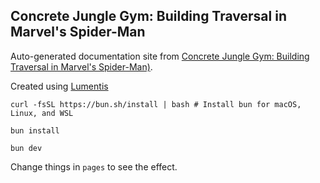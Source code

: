## Concrete Jungle Gym: Building Traversal in Marvel's Spider-Man

Auto-generated documentation site from [Concrete Jungle Gym: Building Traversal in Marvel's Spider-Man)](https://www.youtube.com/watch?v=OEaGEaCUq3g).

Created using [Lumentis](https://github.com/hrishioa/lumentis)

`curl -fsSL https://bun.sh/install | bash # Install bun for macOS, Linux, and WSL`

`bun install`

`bun dev`

Change things in `pages` to see the effect.